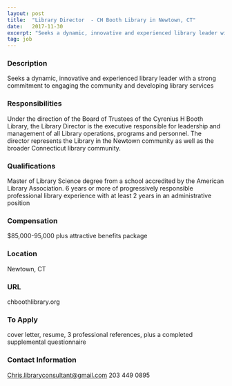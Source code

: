 ```yaml
---
layout: post
title:  "Library Director  - CH Booth Library in Newtown, CT"
date:   2017-11-30
excerpt: "Seeks a dynamic, innovative and experienced library leader with a strong commitment to engaging the community  and developing library services"
tag: job
---
```


### Description   

Seeks a dynamic, innovative and experienced library leader with a strong commitment to engaging the community  and developing library services


### Responsibilities   

Under the direction of the Board of Trustees of the Cyrenius H Booth Library, the Library Director is the executive responsible for leadership and management of all Library operations, programs and personnel. The director represents the Library in the Newtown community as well as the broader Connecticut library community. 


### Qualifications   

Master of Library Science degree from a school accredited by the American Library Association. 6 years or more of progressively responsible professional library experience with at least 2 years in an administrative position


### Compensation   

$85,000-95,000 plus attractive benefits package


### Location   

Newtown, CT 


### URL   

chboothlibrary.org

### To Apply   

cover letter, resume, 3 professional references, plus a completed supplemental questionnaire




### Contact Information   

Chris.libraryconsultant@gmail.com  203 449 0895

